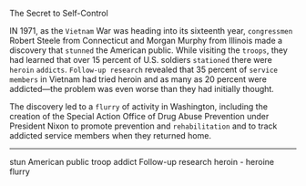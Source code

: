 The Secret to Self-Control

IN 1971, as the `Vietnam` War was heading into its sixteenth year,
`congressmen` Robert Steele from Connecticut and Morgan Murphy
from Illinois made a discovery that `stunned` the American public.
While visiting the `troops`, they had learned that over 15 percent of U.S.
soldiers `stationed` there were `heroin` `addicts`. `Follow-up research`
revealed that 35 percent of `service members` in Vietnam had tried
heroin and as many as 20 percent were addicted—the problem was
even worse than they had initially thought.

The discovery led to a `flurry` of activity in Washington, including the
creation of the Special Action Office of Drug Abuse Prevention under
President Nixon to promote prevention and `rehabilitation` and to track
addicted service members when they returned home.

---
stun 
American public 
troop 
addict
Follow-up research
heroin - heroine
flurry